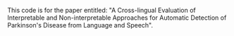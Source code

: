 This code is for the paper entitled: "A Cross-lingual Evaluation of Interpretable and Non-interpretable Approaches for Automatic Detection of Parkinson's Disease from Language and Speech".

